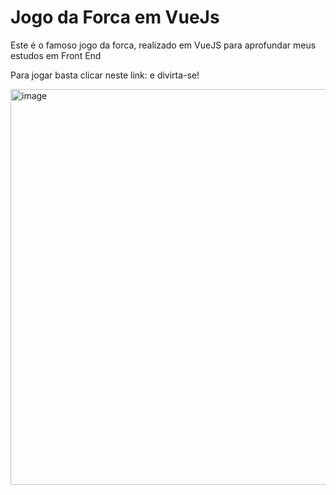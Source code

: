 # Jogo da Forca em VueJs

<p>Este é o famoso jogo da forca, realizado em VueJS para aprofundar meus estudos em Front End </p>

<p> Para jogar basta clicar neste link:  e divirta-se!</p>


<img width="633" alt="image" src="https://user-images.githubusercontent.com/104142714/217345551-7fa5a26e-592c-4a70-9133-25ae9da1c003.png">
